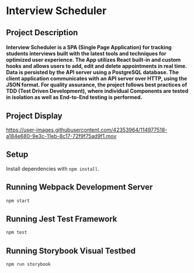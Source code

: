 # Interview Scheduler
## Project Description
#### Interview Scheduler is a SPA (Single Page Application) for tracking students interviews built with the latest tools and techniques for optimized user experience. The App utilizes React built-in and custom hooks and allows users to add, edit and delete appointments in real time. Data is persisted by the API server using a PostgreSQL database. The client application communicates with an API server over HTTP, using the JSON format. For quality assurance, the project follows best practices of TDD (Test Driven Development), where individual Components are tested in isolation as well as End-to-End testing is performed.


## Project Display
https://user-images.githubusercontent.com/42353964/114977518-a184e680-9e3c-11eb-8c17-72f9f75ad9f1.mov
## Setup

Install dependencies with `npm install`.

## Running Webpack Development Server

```sh
npm start
```

## Running Jest Test Framework

```sh
npm test
```

## Running Storybook Visual Testbed

```sh
npm run storybook
```
